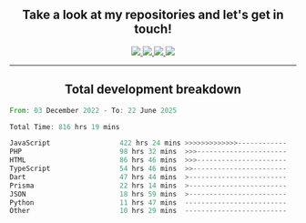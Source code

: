 <h2 align="center">
  Take a look at my repositories and let's get in touch!
</h2>
<p align="center">
  <a href="https://www.instagram.com/rayhanarkan?igsh=MXM3dHhmMTZ3ZWVsaA==">
    <img src="https://img.icons8.com/material-outlined/30/689d6a/instagram.png"/>
  </a>
  <a href="https://www.linkedin.com/in/rayhanarkan/">
    <img src="https://img.icons8.com/material-outlined/30/689d6a/linkedin.png"/>
  </a>
  <a href="">
    <img src="https://img.icons8.com/material-outlined/30/689d6a/geography.png"/>
  </a>
  <a href="mailto:rayhanarkan30@gmail.com">
    <img src="https://img.icons8.com/material-outlined/30/689d6a/email.png"/>
  </a>
</p>

---

<h2 align="center">Total development breakdown</h2>

<p align="center">
<!--START_SECTION:waka-->

```rust
From: 03 December 2022 - To: 22 June 2025

Total Time: 816 hrs 19 mins

JavaScript                 422 hrs 24 mins >>>>>>>>>>>>>------------   51.75 %
PHP                        98 hrs 32 mins  >>>----------------------   12.07 %
HTML                       86 hrs 46 mins  >>>----------------------   10.63 %
TypeScript                 54 hrs 46 mins  >>-----------------------   06.71 %
Dart                       47 hrs 44 mins  >------------------------   05.85 %
Prisma                     22 hrs 14 mins  >------------------------   02.73 %
JSON                       18 hrs 59 mins  >------------------------   02.33 %
Python                     11 hrs 47 mins  -------------------------   01.44 %
Other                      10 hrs 29 mins  -------------------------   01.28 %
```

<!--END_SECTION:waka-->
</p>
